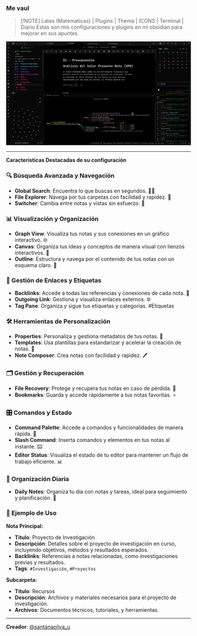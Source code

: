 
### Me vaul 

> [!NOTE] Latex (Matematicas) | Plugins | Thema | ICONS | Terminal | Diario
> Estas son mis configuraciones y plugins en mi obsidian para mejorar en sus apuntes



![Características Destacadas](https://github.com/santanaoliva-u/obsidian-template/blob/main/00%20-%20Instrucciones/img/img.png?raw=true)

____
**Características Destacadas de su configuración**

### **🔍 Búsqueda Avanzada y Navegación**
- **Global Search**: Encuentra lo que buscas en segundos. 🕵️‍♂️
- **File Explorer**: Navega por tus carpetas con facilidad y rapidez. 📁
- **Switcher**: Cambia entre notas y vistas sin esfuerzo. 🔄

### **📊 Visualización y Organización**
- **Graph View**: Visualiza tus notas y sus conexiones en un gráfico interactivo. 🌐
- **Canvas**: Organiza tus ideas y conceptos de manera visual con lienzos interactivos. 🎨
- **Outline**: Estructura y navega por el contenido de tus notas con un esquema claro. 📜

### **🔗 Gestión de Enlaces y Etiquetas**
- **Backlinks**: Accede a todas las referencias y conexiones de cada nota. 🔗
- **Outgoing Link**: Gestiona y visualiza enlaces externos. 🌐
- **Tag Pane**: Organiza y sigue tus etiquetas y categorías. #Etiquetas

### **🛠️ Herramientas de Personalización**
- **Properties**: Personaliza y gestiona metadatos de tus notas. 📝
- **Templates**: Usa plantillas para estandarizar y acelerar la creación de notas. 📑
- **Note Composer**: Crea notas con facilidad y rapidez. 🖊️

### **🗂️ Gestión y Recuperación**
- **File Recovery**: Protege y recupera tus notas en caso de pérdida. 🔄
- **Bookmarks**: Guarda y accede rápidamente a tus notas favoritas. ⭐

### **🎛️ Comandos y Estado**
- **Command Palette**: Accede a comandos y funcionalidades de manera rápida. 🎯
- **Slash Command**: Inserta comandos y elementos en tus notas al instante. ⌨️
- **Editor Status**: Visualiza el estado de tu editor para mantener un flujo de trabajo eficiente. 📊

### **📅 Organización Diaria**
- **Daily Notes**: Organiza tu día con notas y tareas, ideal para seguimiento y planificación. 📆

### **📝 Ejemplo de Uso**
**Nota Principal:**
- **Título**: Proyecto de Investigación
- **Descripción**: Detalles sobre el proyecto de investigación en curso, incluyendo objetivos, métodos y resultados esperados.
- **Backlinks**: Referencias a notas relacionadas, como investigaciones previas y resultados.
- **Tags**: `#Investigación`, `#Proyectos`

**Subcarpeta:**
- **Título**: Recursos
- **Descripción**: Archivos y materiales necesarios para el proyecto de investigación.
- **Archivos**: Documentos técnicos, tutoriales, y herramientas.

---

**Creador**: [@santanaoliva_u](https://github.com/santanaoliva-u)
